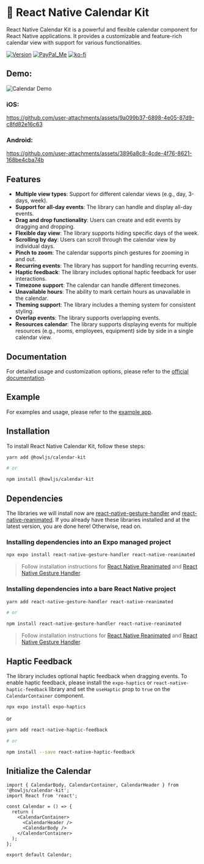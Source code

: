 # 📅 React Native Calendar Kit

React Native Calendar Kit is a powerful and flexible calendar component for React Native applications. It provides a customizable and feature-rich calendar view with support for various functionalities.

[![Version][npm-shield]][npm-link]
[![PayPal_Me][paypal-me-shield]][paypal-me]
[![ko-fi][ko-fi-shield]][ko-fi-profile]

## Demo:

![Calendar Demo](https://github.com/howljs/react-native-calendar-kit/blob/main/__assets__/demo.jpg?raw=true)

### iOS:

https://github.com/user-attachments/assets/9a099b37-6898-4e05-87d9-c8fd82e16c63

### Android:

https://github.com/user-attachments/assets/3896a8c8-4cde-4f76-8621-168be4cba74b


## Features

- **Multiple view types**: Support for different calendar views (e.g., day, 3-days, week).
- **Support for all-day events**: The library can handle and display all-day events.
- **Drag and drop functionality**: Users can create and edit events by dragging and dropping.
- **Flexible day view**: The library supports hiding specific days of the week.
- **Scrolling by day**: Users can scroll through the calendar view by individual days.
- **Pinch to zoom**: The calendar supports pinch gestures for zooming in and out.
- **Recurring events**: The library has support for handling recurring events.
- **Haptic feedback**: The library includes optional haptic feedback for user interactions.
- **Timezone support**: The calendar can handle different timezones.
- **Unavailable hours**: The ability to mark certain hours as unavailable in the calendar.
- **Theming support**: The library includes a theming system for consistent styling.
- **Overlap events**: The library supports overlapping events.
- **Resources calendar**: The library supports displaying events for multiple resources (e.g., rooms, employees, equipment) side by side in a single calendar view.

## Documentation

For detailed usage and customization options, please refer to the [official documentation](https://howljs.github.io/react-native-calendar-kit/docs/intro).

## Example

For examples and usage, please refer to the [example app](https://github.com/howljs/react-native-calendar-kit/tree/main/apps/example).

## Installation

To install React Native Calendar Kit, follow these steps:

```bash
yarn add @howljs/calendar-kit

# or

npm install @howljs/calendar-kit
```

## Dependencies

The libraries we will install now are [react-native-gesture-handler](https://docs.swmansion.com/react-native-gesture-handler/) and [react-native-reanimated](https://docs.swmansion.com/react-native-reanimated/). If you already have these libraries installed and at the latest version, you are done here! Otherwise, read on.

### Installing dependencies into an Expo managed project

```bash
npx expo install react-native-gesture-handler react-native-reanimated
```

> Follow installation instructions for [React Native Reanimated](https://docs.expo.dev/versions/latest/sdk/reanimated/) and [React Native Gesture Handler](https://docs.expo.dev/versions/latest/sdk/gesture-handler/).


### Installing dependencies into a bare React Native project

```bash
yarn add react-native-gesture-handler react-native-reanimated

# or

npm install react-native-gesture-handler react-native-reanimated
```

> Follow installation instructions for [React Native Reanimated](https://docs.swmansion.com/react-native-reanimated/docs/fundamentals/getting-started) and [React Native Gesture Handler](https://docs.swmansion.com/react-native-gesture-handler/docs/fundamentals/installation).


## Haptic Feedback

The library includes optional haptic feedback when dragging events. To enable haptic feedback, please install the `expo-haptics` or `react-native-haptic-feedback` library and set the `useHaptic` prop to `true` on the `CalendarContainer` component.

```bash
npx expo install expo-haptics
```

or

```bash
yarn add react-native-haptic-feedback

# or

npm install --save react-native-haptic-feedback
```


## Initialize the Calendar

```tsx
import { CalendarBody, CalendarContainer, CalendarHeader } from '@howljs/calendar-kit';
import React from 'react';

const Calendar = () => {
  return (
    <CalendarContainer>
      <CalendarHeader />
      <CalendarBody />
    </CalendarContainer>
  );
};

export default Calendar;
```

[npm-shield]: https://img.shields.io/npm/v/@howljs/calendar-kit
[ko-fi-shield]: https://img.shields.io/static/v1.svg?label=%20&message=ko-fi&logo=ko-fi&color=13C3FF
[paypal-me-shield]: https://img.shields.io/static/v1.svg?label=%20&message=PayPal.Me&logo=paypal
[paypal-me]: https://www.paypal.me/j2teamlh
[ko-fi-profile]: https://ko-fi.com/W7W6G75FH
[npm-link]: https://www.npmjs.com/package/@howljs/calendar-kit
